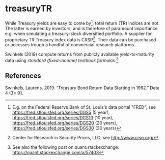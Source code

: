 # treasuryTR

While Treasury yields are easy to come by[^FRED], total return (TR) indices are not. The latter is earned by investors, and is therefore of paramount importance e.g. when simulating a treasury-stock diversified portfolio. A supplier for proprietary TR Treasury index data is CRSP[^CRSP]. Their data can be purchased or accesses trough a handful of commercial research platforms.

[^FRED]: E.g. on the Federal Reserve Bank of St. Louis's data portal "FRED", see https://fred.stlouisfed.org/series/DGS5 (5 year), https://fred.stlouisfed.org/series/DGS10 (10 year), https://fred.stlouisfed.org/series/DGS20 (20 years), https://fred.stlouisfed.org/series/DGS30 (30 years)  

[^CRSP]: Center for Research in Security Prices, LLC, see http://www.crsp.org/

Swinkels (2019) compute returns from publicly available yield-to-maturity data using *standard (fixed-income) textbook formulas*.[^quantoverflow]

[^quantoverflow]: See also the following post on quant.stackexchange: https://quant.stackexchange.com/a/57403

## References

Swinkels, Laurens. 2019. “Treasury Bond Return Data Starting in 1962.” Data 4 (3): 91.


